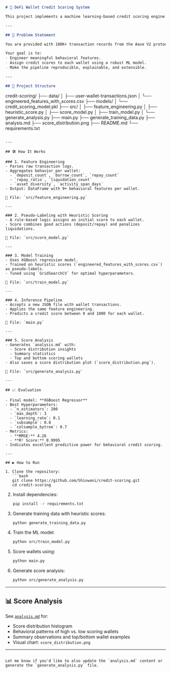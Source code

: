 
```markdown
# 🏦 DeFi Wallet Credit Scoring System

This project implements a machine learning-based credit scoring engine for wallets interacting with the Aave V2 protocol on the Polygon network. Given raw user transaction data in JSON format, the system assigns a **credit score between 0 and 1000** to each wallet, reflecting the wallet’s reliability and responsible DeFi usage.

---

## 📌 Problem Statement

You are provided with 100K+ transaction records from the Aave V2 protocol. Each record captures actions such as `deposit`, `borrow`, `repay`, `redeemunderlying`, and `liquidationcall`.

Your goal is to:
- Engineer meaningful behavioral features.
- Assign credit scores to each wallet using a robust ML model.
- Make the pipeline reproducible, explainable, and extensible.

---

## 🔧 Project Structure

```

credit-scoring/
├── data/
│   ├── user-wallet-transactions.json
│   └── engineered\_features\_with\_scores.csv
├── models/
│   └── credit\_scoring\_model.pkl
├── src/
│   ├── feature\_engineering.py
│   ├── heuristic\_score.py
│   ├── score\_model.py
│   ├── train\_model.py
│   └── generate\_analysis.py
├── main.py
├── generate\_training\_data.py
├── analysis.md
├── score\_distribution.png
├── README.md
└── requirements.txt

````

---

## 🛠️ How It Works

### 1. Feature Engineering
- Parses raw transaction logs.
- Aggregates behavior per wallet:
  - `deposit_count`, `borrow_count`, `repay_count`
  - `repay_ratio`, `liquidation_count`
  - `asset_diversity`, `activity_span_days`
- Output: DataFrame with 9+ behavioral features per wallet.

📄 File: `src/feature_engineering.py`

---

### 2. Pseudo-Labeling with Heuristic Scoring
- A rule-based logic assigns an initial score to each wallet.
- Score combines good actions (deposit/repay) and penalizes liquidations.

📄 File: `src/score_model.py`

---

### 3. Model Training
- Uses XGBoost regression model.
- Trained on heuristic scores (`engineered_features_with_scores.csv`) as pseudo-labels.
- Tuned using `GridSearchCV` for optimal hyperparameters.

📄 File: `src/train_model.py`

---

### 4. Inference Pipeline
- Accepts a new JSON file with wallet transactions.
- Applies the same feature engineering.
- Predicts a credit score between 0 and 1000 for each wallet.

📄 File: `main.py`

---

### 5. Score Analysis
- Generates `analysis.md` with:
  - Score distribution insights
  - Summary statistics
  - Top and bottom scoring wallets
- Also saves a score distribution plot (`score_distribution.png`).

📄 File: `src/generate_analysis.py`

---

## 📈 Evaluation

- Final model: **XGBoost Regressor**
- Best Hyperparameters:
  - `n_estimators`: 200
  - `max_depth`: 3
  - `learning_rate`: 0.1
  - `subsample`: 0.8
  - `colsample_bytree`: 0.7
- Metrics:
  - **RMSE:** 4.26
  - **R² Score:** 0.9995
- Indicates excellent predictive power for behavioral credit scoring.

---

## ▶️ How to Run

1. Clone the repository:
   ```bash
   git clone https://github.com/Shivwani/credit-scoring.git
   cd credit-scoring
````

2. Install dependencies:

   ```bash
   pip install -r requirements.txt
   ```

3. Generate training data with heuristic scores:

   ```bash
   python generate_training_data.py
   ```

4. Train the ML model:

   ```bash
   python src/train_model.py
   ```

5. Score wallets using:

   ```bash
   python main.py
   ```

6. Generate score analysis:

   ```bash
   python src/generate_analysis.py
   ```

---

## 📊 Score Analysis

See [`analysis.md`](analysis.md) for:

* Score distribution histogram
* Behavioral patterns of high vs. low scoring wallets
* Summary observations and top/bottom wallet examples
* Visual chart: `score_distribution.png`

---

```

Let me know if you'd like to also update the `analysis.md` content or generate the `generate_analysis.py` file.
```
